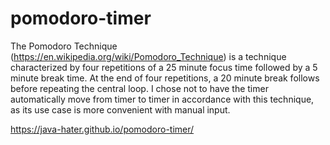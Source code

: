 # pomodoro-timer
The Pomodoro Technique (https://en.wikipedia.org/wiki/Pomodoro_Technique) is a technique characterized by four repetitions of a 25 minute focus time followed by a 5 minute break time. At the end of four repetitions, a 20 minute break follows before repeating the central loop.
I chose not to have the timer automatically move from timer to timer in accordance with this technique, as its use case is more convenient with manual input.

https://java-hater.github.io/pomodoro-timer/
